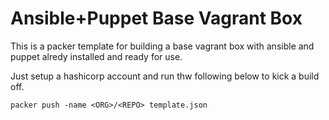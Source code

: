 # Ansible+Puppet Base Vagrant Box
This is a packer template for building a base vagrant box with ansible
and puppet alredy installed and ready for use.

Just setup a hashicorp account and run thw following below to kick a
build off.

```
packer push -name <ORG>/<REPO> template.json
```

